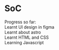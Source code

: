 # SoC  
Progress so far:  
Learnt UI design in figma  
Learnt about astro  
Learnt HTML and CSS  
Learning Javascript  
